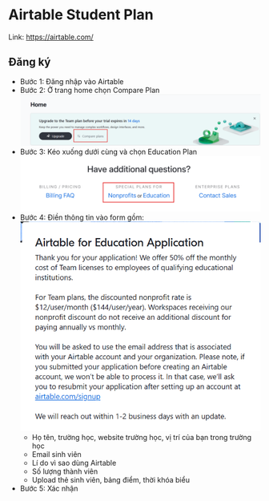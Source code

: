 # Airtable Student Plan

Link: https://airtable.com/

## Đăng ký

- Bước 1: Đăng nhập vào Airtable
- Bước 2: Ở trang home chọn Compare Plan
![alt text](images/image.png)
- Bước 3: Kéo xuống dưới cùng và chọn Education Plan
![alt text](images/image-1.png)
- Bước 4: Điền thông tin vào form gồm:
![alt text](images/image-2.png)
    - Họ tên, trường học, website trường học, vị trí của bạn trong trường học
    - Email sinh viên
    - Lí do vì sao dùng Airtable
    - Số lượng thành viên
    - Upload thẻ sinh viên, bảng điểm, thời khóa biểu
- Bước 5: Xác nhận
